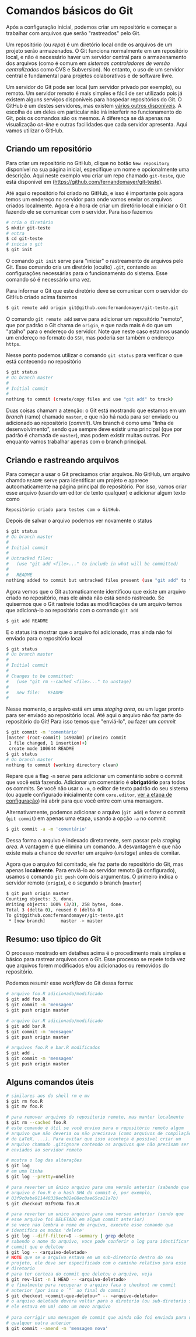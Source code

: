 # Comandos básicos do Git

Após a configuração inicial, podemos criar um repositório e começar a trabalhar com arquivos que serão "rastreados" pelo Git.

Um repositório (ou *repo*) é um diretório local onde os arquivos de um projeto serão armazenados. O Git funciona normalmente em um repositório local, e não é necessário haver um servidor central para o armazenamento dos arquivos (como é comum em *sistemas controladores de versão centralizados* como CVS e Subversion). No entanto, o uso de um servidor central é fundamental para projetos colaborativos e de software livre.

Um servidor do Git pode ser local (um servidor privado por exemplo), ou remoto. Um servidor remoto é mais simples e fácil de ser utilizado pois já existem alguns serviços disponíveis para hospedar repositórios do Git. O GitHub é um destes servidores, mas existem [vários outros disponíveis](https://git.wiki.kernel.org/index.php/GitHosting). A escolha de um deles em particular não irá interferir no funcionamento do Git, pois os comandos são os mesmos. A diferença se dá apenas na visualização *on-line* e outras facilidades que cada servidor apresenta. Aqui vamos utilizar o GitHub.

## Criando um repositório

Para criar um repositório no GitHub, clique no botão `New repository` disponível na sua página inicial, especifique um nome e opcionalmente uma descrição. Aqui neste exemplo vou criar um repo chamado `git-teste`, que está disponível em (https://github.com/fernandomayer/git-teste). 

Até aqui o repositório foi criado no GitHub, e isso é importante pois agora temos um endereço no servidor para onde vamos enviar os arquivos criados localmente. Agora é a hora de criar um diretório local e iniciar o Git fazendo ele se comunicar com o servidor. Para isso fazemos

```bash
# cria o diretório
$ mkdir git-teste
# entra
$ cd git-teste
# inicia o git
$ git init
```

O comando `git init` serve para "iniciar" o rastreamento de arquivos pelo Git. Esse comando cria um diretório (oculto) `.git`, contendo as configurações necessárias para o funcionamento do sistema. Esse comando só é necessário uma vez.

Para informar o Git que este diretório deve se comunicar com o servidor do GitHub criado acima fazemos

```bash
$ git remote add origin git@github.com:fernandomayer/git-teste.git
```

O comando `git remote add` serve para adicionar um repositório "remoto", que por padrão o Git chama de `origin`, e que nada mais é do que um "atalho" para o endereço do servidor. Note que neste caso estamos usando um endereço no formato do `SSH`, mas poderia ser também o endereço `https`.

Nesse ponto podemos utilizar o comando `git status` para verificar o que está contecendo no repositório

```bash
$ git status 
# On branch master
#
# Initial commit
#
nothing to commit (create/copy files and use "git add" to track)
```

Duas coisas chamam a atenção: o Git está mostrando que estamos em um *branch* (ramo) chamado `master`, e que não há nada para ser enviado ou adicionado ao repositório (*commit*). Um branch é como uma "linha de desenvolvimento", sendo que sempre deve existir uma principal (que por padrão é chamada de `master`), mas podem existir muitas outras. Por enquanto vamos trabalhar apenas com o branch principal.

## Criando e rastreando arquivos

Para começar a usar o Git precisamos criar arquivos. No GitHub, um arquivo chamdo `README` serve para identificar um projeto e aparece autoomaticamente na página principal do repositório. Por isso, vamos criar esse arquivo (usando um editor de texto qualquer) e adicionar algum texto como

```
Repositório criado para testes com o GitHub.
```

Depois de salvar o arquivo podemos ver novamente o status

```bash
$ git status 
# On branch master
#
# Initial commit
#
# Untracked files:
#   (use "git add <file>..." to include in what will be committed)
#
#	README
nothing added to commit but untracked files present (use "git add" to track)
```

Agora vemos que o Git automaticamente identificou que existe um arquivo criado no repositório, mas ele ainda não está sendo rastreado. Se quisermos que o Git rastreie todas as modificações de um arquivo temos que adicioná-lo ao repositório com o comando `git add`

```bash
$ git add README
```

E o status irá mostrar que o arquivo foi adicionado, mas ainda não foi enviado para o repositório local

```bash
$ git status 
# On branch master
#
# Initial commit
#
# Changes to be committed:
#   (use "git rm --cached <file>..." to unstage)
#
#	new file:   README
#
```

Nesse momento, o arquivo está em uma *staging area*, ou um lugar pronto para ser enviado ao repositório local. Até aqui o arquivo não faz parte do repositório do Git! Para isso temos que "enviá-lo", ou fazer um *commit*

```bash
$ git commit -m 'comentário'
[master (root-commit) 1490ab0] primeiro commit
 1 file changed, 1 insertion(+)
 create mode 100644 README
$ git status 
# On branch master
nothing to commit (working directory clean)
```

Repare que a flag `-m` serve para adicionar um comentário sobre o commit que você está fazendo. Adicionar um comentário é **obrigatório** para todos os commits. Se você não usar o `-m`, o editor de texto padrão do seu sistema (ou aquele configurado inicialmente com `core.editor`, [ver a etapa de configuração](./0_configuracao-inicial.md)) irá abrir para que você entre com uma mensagem.

Alternativamente, podemos adicionar o arquivo (`git add`) e fazer o commit (`git commit`) em apenas uma etapa, usando a opção `-a` no commit

```bash
$ git commit -a -m 'comentário'
```

Dessa forma o arquivo é indexado diretamente, sem passar pela *staging area*. A vantagem é que elimina um comando. A desvantagem é que não existe mais a chance de reverter um arquivo (*unstage*) antes de comitar.

Agora que o arquivo foi comitado, ele faz parte do repositório do Git, mas apenas **localmente**. Para enviá-lo ao servidor remoto (já configurado), usamos o comando `git push` com dois argumentos. O primeiro indica o servidor remoto (`origin`), e o segundo o branch (`master`)

```bash
$ git push origin master 
Counting objects: 3, done.
Writing objects: 100% (3/3), 258 bytes, done.
Total 3 (delta 0), reused 0 (delta 0)
To git@github.com:fernandomayer/git-teste.git
 * [new branch]      master -> master
```

## Resumo: uso típico do Git

O processo mostrado em detalhes acima é o procedimento mais simples e básico para rastrear arquivos com o Git. Esse processo se repete toda vez que arquivos forem modificados e/ou adicionados ou removidos do repositório.

Podemos resumir esse *workflow* do Git dessa forma:

```bash
# arquivo foo.R adicionado/modificado
$ git add foo.R
$ git commit -m 'mensagem'
$ git push origin master

# arquivo bar.R adicionado/modificado
$ git add bar.R
$ git commit -m 'mensagem'
$ git push origin master

# arquivos foo.R e bar.R modificados
$ git add .
$ git commit -m 'mensagem'
$ git push origin master
```

## Alguns comandos úteis

```bash
# similares aos do shell rm e mv
$ git rm foo.R
$ git mv foo.R

# para remover arquivos do repositorio remoto, mas manter localmente
$ git rm --cached foo.R
# este comando é útil se você enviou para o repositório remoto algum
# arquivo que não deveria ou não precisava (como arquivos de compilação
# do LaTeX, ...). Para evitar que isso aconteça é possível criar um
# arquivo chamado .gitignore contendo os arquivos que não precisam ser
# enviados ao servidor remoto

# mostra o log das alterações
$ git log
# em uma linha
$ git log --pretty=oneline

# para reverter um único arquivo para uma versão anterior (sabendo que o
# arquivo é foo.R e o hash SHA do commit é, por exemplo,
# 03f9c0abe911440339ecb82e08ec8ae65ca11a7b)
$ git checkout 03f9c0a foo.R

# para reverter um unico arquivo para uma versao anterior (sendo que
# esse arquivo foi DELETADO em algum commit anterior)
# se voce nao lembra o nome do arquivo, execute esse comando que
# identifica os modos 'delete'
$ git log --diff-filter=D --summary | grep delete
# sabendo o nome do arquivo, voce pode conferir o log para identificar o
# commit que o deletou
$ git log -- <arquivo-deletado> 
# NOTE que se o arquivo estava em um sub-diretorio dentro do seu
# projeto, ele deve ser especificado com o caminho relativo para esse
# diretorio
# para ter certeza do commit que deletou o arquivo, veja
$ git rev-list -n 1 HEAD -- <arquivo-deletado>
# e finalmente para recuperar o arquivo faca o checkout no commit
# anterior (por isso o `^` ao final do commit)
$ git checkout <commit-que-deletou>^ -- <arquivo-deletado>
# o arquivo deletado devera voltar para o diretorio (ou sub-diretorio se
# ele estava em um) como um novo arquivo
  
# para corrigir uma mensagem de commit que ainda não foi enviada para um # remote. Essa será a mensagem utilizada nos logs e irá substituir
# qualquer outra anterior
$ git commit --amend -m 'mensagem nova'
```
